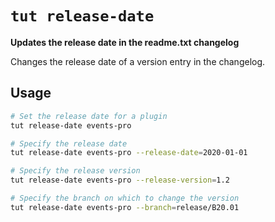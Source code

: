 # `tut release-date`

**Updates the release date in the readme.txt changelog**

Changes the release date of a version entry in the changelog.

## Usage

```sh
# Set the release date for a plugin
tut release-date events-pro

# Specify the release date
tut release-date events-pro --release-date=2020-01-01

# Specify the release version
tut release-date events-pro --release-version=1.2

# Specify the branch on which to change the version
tut release-date events-pro --branch=release/B20.01
```

